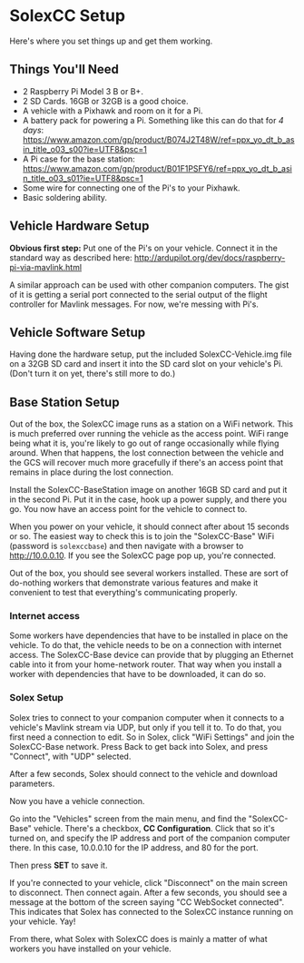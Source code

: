 # SolexCC Setup

Here's where you set things up and get them working.

## Things You'll Need

-	2 Raspberry Pi Model 3 B or B+.
-	2 SD Cards. 16GB or 32GB is a good choice.
-	A vehicle with a Pixhawk and room on it for a Pi.
-	A battery pack for powering a Pi. Something like this can do that for _4 days_: https://www.amazon.com/gp/product/B074J2T48W/ref=ppx_yo_dt_b_asin_title_o03_s00?ie=UTF8&psc=1
-	A Pi case for the base station: https://www.amazon.com/gp/product/B01F1PSFY6/ref=ppx_yo_dt_b_asin_title_o03_s01?ie=UTF8&psc=1
-	Some wire for connecting one of the Pi's to your Pixhawk.
-	Basic soldering ability.

## Vehicle Hardware Setup

**Obvious first step:** Put one of the Pi's on your vehicle. Connect it in the standard way as described here: http://ardupilot.org/dev/docs/raspberry-pi-via-mavlink.html

A similar approach can be used with other companion computers. The gist of it is getting a serial port connected to the serial output of the flight controller for Mavlink messages. For now, we're messing with Pi's.

## Vehicle Software Setup

Having done the hardware setup, put the included SolexCC-Vehicle.img file on a 32GB SD card and insert it into the SD card slot on your vehicle's Pi.
(Don't turn it on yet, there's still more to do.)

## Base Station Setup

Out of the box, the SolexCC image runs as a station on a WiFi network. This is much preferred over running the vehicle as the access point. WiFi range
being what it is, you're likely to go out of range occasionally while flying around. When that happens, the lost connection between the vehicle and the GCS will recover much more gracefully if there's an access point that remains in place during the lost connection. 

Install the SolexCC-BaseStation image on another 16GB SD card and put it in the second Pi. Put it in the case, hook up a power supply, and there you go.
You now have an access point for the vehicle to connect to.

When you power on your vehicle, it should connect after about 15 seconds or so. The easiest way to check this is to join the "SolexCC-Base" WiFi (password is `solexccbase`) and then navigate with a browser to http://10.0.0.10. If you see the SolexCC page pop up, you're connected. 

Out of the box, you should see several workers installed. These are sort of do-nothing workers that demonstrate various features and make it convenient
to test that everything's communicating properly.

### Internet access

Some workers have dependencies that have to be installed in place on the vehicle. To do that, the vehicle needs to be on a connection with internet access. The SolexCC-Base device can provide that by plugging an Ethernet cable into it from your home-network router. That way when you install a worker with dependencies that have to be downloaded, it can do so.

### Solex Setup

Solex tries to connect to your companion computer when it connects to a vehicle's Mavlink stream via UDP, but only if you tell it to. To do that, you first need a connection to edit. So in Solex, click "WiFi Settings" and join the SolexCC-Base network. Press Back to get back into Solex, and press "Connect", with "UDP" selected.

After a few seconds, Solex should connect to the vehicle and download parameters.

Now you have a vehicle connection.

Go into the "Vehicles" screen from the main menu, and find the "SolexCC-Base" vehicle. There's a checkbox, **CC Configuration**. Click that so it's turned on, and specify the IP address and port of the companion computer there. In this case, 10.0.0.10 for the IP address, and 80 for the port. 

Then press **SET** to save it.

If you're connected to your vehicle, click "Disconnect" on the main screen to disconnect. Then connect again. After a few seconds, you should see a message at the bottom of the screen saying "CC WebSocket connected". This indicates that Solex has connected to the SolexCC instance running on your vehicle. Yay!

From there, what Solex with SolexCC does is mainly a matter of what workers you have installed on your vehicle. 

